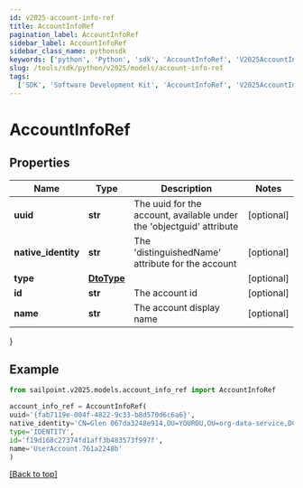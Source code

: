 ```yaml
---
id: v2025-account-info-ref
title: AccountInfoRef
pagination_label: AccountInfoRef
sidebar_label: AccountInfoRef
sidebar_class_name: pythonsdk
keywords: ['python', 'Python', 'sdk', 'AccountInfoRef', 'V2025AccountInfoRef']
slug: /tools/sdk/python/v2025/models/account-info-ref
tags:
  ['SDK', 'Software Development Kit', 'AccountInfoRef', 'V2025AccountInfoRef']
---
```


# AccountInfoRef

## Properties

| Name | Type | Description | Notes |
| --- | --- | --- | --- |
| **uuid** | **str** | The uuid for the account, available under the 'objectguid' attribute | [optional] |
| **native_identity** | **str** | The 'distinguishedName' attribute for the account | [optional] |
| **type** | [**DtoType**](dto-type) |  | [optional] |
| **id** | **str** | The account id | [optional] |
| **name** | **str** | The account display name | [optional] |

}

## Example

```python
from sailpoint.v2025.models.account_info_ref import AccountInfoRef

account_info_ref = AccountInfoRef(
uuid='{fab7119e-004f-4822-9c33-b8d570d6c6a6}',
native_identity='CN=Glen 067da3248e914,OU=YOUROU,OU=org-data-service,DC=YOURDC,DC=local',
type='IDENTITY',
id='f19d168c27374fd1aff3b483573f997f',
name='UserAccount.761a2248b'
)

```

[[Back to top]](#)
